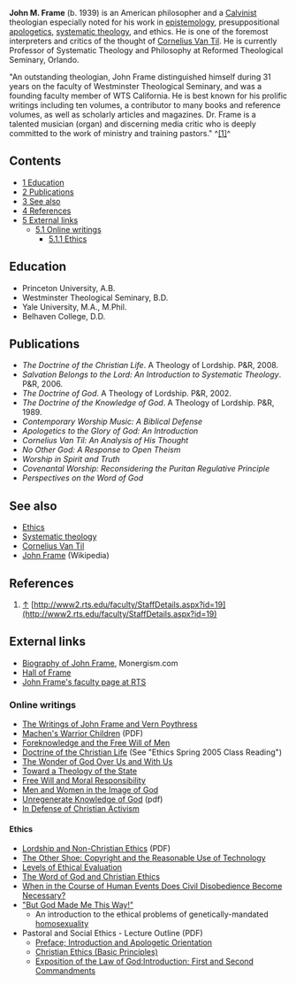 **John M. Frame** (b. 1939) is an American philosopher and a
[Calvinist](Calvinism "Calvinism") theologian especially noted for
his work in [epistemology](Epistemology "Epistemology"),
presuppositional [apologetics](Apologetics "Apologetics"),
[systematic theology](Systematic_theology "Systematic theology"),
and ethics. He is one of the foremost interpreters and critics of
the thought of
[Cornelius Van Til](Cornelius_Van_Til "Cornelius Van Til"). He is
currently Professor of Systematic Theology and Philosophy at
Reformed Theological Seminary, Orlando.

"An outstanding theologian, John Frame distinguished himself during
31 years on the faculty of Westminster Theological Seminary, and
was a founding faculty member of WTS California. He is best known
for his prolific writings including ten volumes, a contributor to
many books and reference volumes, as well as scholarly articles and
magazines. Dr. Frame is a talented musician (organ) and discerning
media critic who is deeply committed to the work of ministry and
training pastors." ^[[1]](#note-0)^

## Contents

-   [1 Education](#Education)
-   [2 Publications](#Publications)
-   [3 See also](#See_also)
-   [4 References](#References)
-   [5 External links](#External_links)
    -   [5.1 Online writings](#Online_writings)
        -   [5.1.1 Ethics](#Ethics)



## Education

-   Princeton University, A.B.
-   Westminster Theological Seminary, B.D.
-   Yale University, M.A., M.Phil.
-   Belhaven College, D.D.

## Publications

-   *The Doctrine of the Christian Life*. A Theology of Lordship.
    P&R, 2008.
-   *Salvation Belongs to the Lord: An Introduction to Systematic Theology*.
    P&R, 2006.
-   *The Doctrine of God*. A Theology of Lordship. P&R, 2002.
-   *The Doctrine of the Knowledge of God*. A Theology of Lordship.
    P&R, 1989.
-   *Contemporary Worship Music: A Biblical Defense*
-   *Apologetics to the Glory of God: An Introduction*
-   *Cornelius Van Til: An Analysis of His Thought*
-   *No Other God: A Response to Open Theism*
-   *Worship in Spirit and Truth*
-   *Covenantal Worship: Reconsidering the Puritan Regulative Principle*
-   *Perspectives on the Word of God*

## See also

-   [Ethics](Ethics "Ethics")
-   [Systematic theology](Systematic_theology "Systematic theology")
-   [Cornelius Van Til](Cornelius_Van_Til "Cornelius Van Til")
-   [John Frame](http://en.wikipedia.org/wiki/John_Frame "w:John Frame")
    (Wikipedia)

## References

1.  [↑](#ref-0)
    [http://www2.rts.edu/faculty/StaffDetails.aspx?id=19](http://www2.rts.edu/faculty/StaffDetails.aspx?id=19)

## External links

-   [Biography of John Frame](http://www.monergism.com/thethreshold/articles/bio/johnframe.html),
    Monergism.com
-   [Hall of Frame](http://reformedperspectives.org/hof.asp/category/hof)
-   [John Frame's faculty page at RTS](http://www.rts.edu/faculty/StaffDetails.aspx?id=19)

### Online writings

-   [The Writings of John Frame and Vern Poythress](http://www.frame-poythress.org)
-   [Machen's Warrior Children](http://jollyblogger.typepad.com/jollyblogger/files/frame_machens_warrior_children.pdf)
    (PDF)
-   [Foreknowledge and the Free Will of Men](http://www.monergism.com/thethreshold/articles/onsite/foreknow_frame.html)
-   [Doctrine of the Christian Life](http://reformedperspectives.org/hof.asp/category/hof)
    (See "Ethics Spring 2005 Class Reading")
-   [The Wonder of God Over Us and With Us](http://www.rts.edu/quarterly/winter00/frame.html)
-   [Toward a Theology of the State](http://www.the-highway.com/theonomy_Frame.html)
-   [Free Will and Moral Responsibility](http://www.thirdmill.org/files/english/html/th/TH.h.Frame.FreeWill.MoralResp.html)
-   [Men and Women in the Image of God](http://www.bible.org/page.asp?page_id=2844)
-   [Unregenerate Knowledge of God](http://www.thirdmill.org/files/english/hall_of_frame/Frame.Apologetics2004.UnregenerateKnowledgeofGod.pdf)
    (pdf)
-   [In Defense of Christian Activism](http://www.frame-poythress.org/frame_articles/2006InDefense.html)

#### Ethics

-   [Lordship and Non-Christian Ethics](http://thirdmill.org/newfiles/joh_frame/pt.frame.dcl.1.2.4.pdf)
    (PDF)
-   [The Other Shoe: Copyright and the Reasonable Use of Technology](http://www.reformed.org/webfiles/antithesis/v2n4/ant_v2n4_copyright.html)
-   [Levels of Ethical Evaluation](http://www.thirdmill.org/files/english/html/pt/PT.h.Frame.LevelsEthicalEval.html)
-   [The Word of God and Christian Ethics](http://www.thirdmill.org/files/english/html/th/TH.h.Frame.Perspectives.Word.3.html)
-   [When in the Course of Human Events Does Civil Disobedience Become Necessary?](http://www.thirdmill.org/files/english/html/pt/PT.h.Frame.CivilDisobedience.htm)
-   ["But God Made Me This Way!"](http://www.thirdmill.org/files/english/html/pt/PT.h.Frame.genetic.homosexuality.3m.html)
    - An introduction to the ethical problems of genetically-mandated
    [homosexuality](Homosexuality "Homosexuality")
-   Pastoral and Social Ethics - Lecture Outline (PDF)
    -   [Preface; Introduction and Apologetic Orientation](http://www.thirdmill.org/files/english/theology/53798~7_26_01_11-33-27_AM~TH.Frame.Ethics.1.pdf)
    -   [Christian Ethics (Basic Principles)](http://www.thirdmill.org/files/english/theology/63273~10_15_01_4-47-51_PM~TH.Frame.Ethics.2.pdf)
    -   [Exposition of the Law of God:Introduction; First and Second Commandments](http://www.thirdmill.org/files/english/theology/8313~12_19_01_2-18-25_PM~TH.Frame.Ethics.3.pdf)




